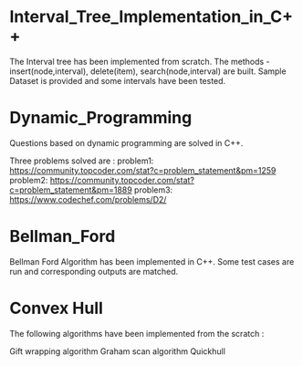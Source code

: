 # Interval_Tree_Implementation_in_C++

The Interval tree has been implemented from scratch. The methods - insert(node,interval), delete(item), search(node,interval) are built.
Sample Dataset is provided and some intervals have been tested.

# Dynamic_Programming
Questions based on dynamic programming are solved in C++.

Three problems solved are :
problem1: https://community.topcoder.com/stat?c=problem_statement&pm=1259                                                                problem2: https://community.topcoder.com/stat?c=problem_statement&pm=1889                                                            problem3: https://www.codechef.com/problems/D2/

# Bellman_Ford
Bellman Ford Algorithm has been implemented in C++. Some test cases are run and corresponding outputs are matched.

# Convex Hull
The following algorithms have been implemented from the scratch :

Gift wrapping algorithm
Graham scan algorithm
Quickhull
